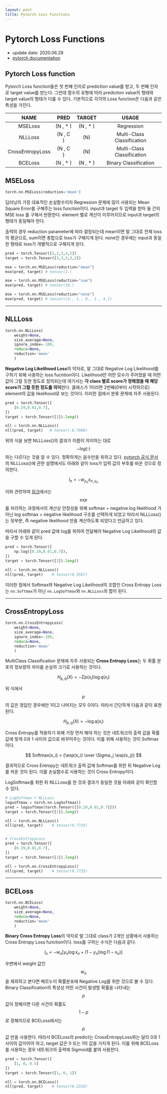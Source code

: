 ```yaml
---
layout: post
title: Pytorch Loss Functions
---
```


# Pytorch Loss Functions

- update date: 2020.06.29
- [pytorch documentation](<https://pytorch.org/docs/stable/nn.html>)

## Pytorch Loss function

Pytorch Loss function들은 첫 번째 인자로 prediction value를 받고, 두 번째 인자로 target value를 받는다. 그런데 함수의 유형에 따라 prediction value의 형태와 target value의 형태가 다를 수 있다. 기본적으로 각각의 Loss function은 다음과 같은 특성을 가진다.

|NAME|PRED|TARGET|USAGE|
|:------:|:---:|:---:|:---:|
|MSELoss|(N , * )|(N , * )|Regression|
|NLLLoss|(N , C )|(N)|Multi-Class Classification|
|CrossEntropyLoss|(N , C )|(N)|Multi-Class Classification|
|BCELoss|(N , * )|(N , * )|Binary Classification|

## MSELoss

```python
torch.nn.MSELoss(reduction='mean')
```

딥러닝의 가장 대표적인 손실함수이자 Regression 문제에 많이 사용되는 Mean Square Error를 구해주는 loss function이다. input과 target 두 입력을 받아 둘 간의 MSE loss 를 구해서 반환한다. element 별로 계산이 이루어지므로 input과 target의 형태가 동일해야 한다.

출력의 경우 reduction parameter에 따라 결정되는데 mean이면 말 그대로 전체 loss의 평균으로, sum이면 총합으로 loss가 구해지게 된다. none인 경우에는 input과 동일한 형태로 loss가 개별적으로 구해지게 된다.

```python
pred = torch.Tensor([1,2,3,4,5])
target = torch.Tensor([3,3,3,3,3])

mse = torch.nn.MSELoss(reduction="mean")
mse(pred, target) # tensor(2.)

mse = torch.nn.MSELoss(reduction="sum")
mse(pred, target) # tensor(10.)

mse = torch.nn.MSELoss(reduction="none")
mse(pred, target) # tensor([4., 1., 0., 1., 4.])
```

---

## NLLLoss

```python
torch.nn.NLLLoss(
    weight=None,
    size_average=None,
    ignore_index=-100,
    reduce=None,
    reduction='mean'
    )
```

**Negative Log Likelihood Loss**의 약자로, 말 그대로 Negative Log Likelihood를 구하기 위해 사용하는 loss fucntion이다. Likelihood란 어떤 모수가 주어졌을 때 어떤 값이 그럴 듯한 정도로 정의되는데 여기서는 **각 class 별로 score가 정해졌을 때 해당 score가 그럴 듯한 정도를 의미**한다. 클래스가 1이라면 2번째(0부터 시작하므로) element의 값을 likelihood로 보는 것이다. 이러한 점에서 분류 문제에 자주 사용된다.

```python
pred = torch.Tensor([
    [0.29,0.01,0.7],
])
target = torch.Tensor([2]).long()

nll = torch.nn.NLLLoss()
nll(pred, target)   # tensor(-0.7000)
```

위의 식을 보면 NLLLoss()의 결과가 이름이 의미하는 대로 $$-log(\cdot)$$와는 다르다는 것을 알 수 있다. 정확하게는 음수만을 취하고 있다. [pytorch 공식 문서](<https://pytorch.org/docs/master/generated/torch.nn.NLLLoss.html>)의 NLLLoss()에 관한 설명에서도 아래와 같이 loss가 입력 값의 부호를 바꾼 것으로 정의한다.

$$
l_n = -w_{y_n} x_{n,y_n}
$$

이와 관련하여 [링크](<https://discuss.pytorch.org/t/why-there-is-no-log-operator-in-implementation-of-torch-nn-nllloss/16610>)에서는 $$exp$$를 처리하는 과정에서의 계산상 안정성을 위해 softmax + negative log likelihood 가 아닌 log softmax + negative likelihood 구조를 선택하게 되었고 따라서 NLLLoss()는 뒷부분, 즉 negative likelihood 만을 계산하도록 되었다고 언급하고 있다.

따라서 아래와 같이 pred 값에 log를 취하여 전달해야 Negative Log Likelihood의 값을 구할 수 있게 된다.

```python
pred = torch.Tensor([
    np.log([0.29,0.01,0.7]),
])
target = torch.Tensor([2]).long()

nll = torch.nn.NLLLoss()
nll(pred, target)    # tensor(0.3567)
```

이러한 점에서 Softmax와 Negative Log Likelihood의 조합인 Cross Entropy Loss는 `nn.Softmax`가 아닌 `nn.LogSoftmax`와 `nn.NLLLoss`의 합이 된다.

---

## CrossEntropyLoss

```python
torch.nn.CrossEntropyLoss(
    weight=None,
    size_average=None,
    ignore_index=-100,
    reduce=None,
    reduction='mean'
    )
```

MultiClass Classification 문제에 자주 사용되는 **Cross Entropy Loss**는 두 확률 분포의 정보량의 차이를 손실의 크기로 사용하는 것이다.

$$
H_{p,q}(X) = - \Sigma p(x_i) \log q(x_i)
$$

위 식에서 $$p$$의 값은 정답인 경우에만 1이고 나머지는 모두 0이다. 따라서 간단하게 다음과 같이 표현된다.

$$
H_{p,q}(X) = - \log q(x_i)
$$

Cross Entropy를 적용하기 위해 가장 먼저 해야 하는 것은 네트워크의 출력 값을 확률 값에 맞게 0과 1 사이의 값으로 바꾸어주는 것이다. 이를 위해 사용하는 것이 Softmax이다.

$$
Softmax(x_i) = {\exp(x_i) \over \Sigma_j \exp(x_j)}
$$

결과적으로 Cross Entropy는 네트워크 출력 값에 Softmax를 취한 뒤 Negative Log를 씌운 것이 된다. 이를 손실함수로 사용하는 것이 Cross Entropy이다.

LogSoftmax를 취한 뒤 NLLLoss를 한 것과 결과가 동일한 것을 아래와 같이 확인할 수 있다.

```python
# LogSoftmax + NLLLoss
logsoftmax = torch.nn.LogSoftmax()
pred = logsoftmax(torch.Tensor([[0.29,0.01,0.7]]))
target = torch.Tensor([2]).long()

nll = torch.nn.NLLLoss()
nll(pred, target)    # tensor(0.7725)


# CrossEntropyLoss
pred = torch.Tensor([
    [0.29,0.01,0.7],
])
target = torch.Tensor([2]).long()

nll = torch.nn.CrossEntropyLoss()
nll(pred, target)    # tensor(0.7725)
```

---

## BCELoss

```python
torch.nn.BCELoss(
    weight=None,
    size_average=None,
    reduce=None,
    reduction='mean'
    )
```

**Binary Cross Entropy Loss**의 약자로 말 그대로 class가 2개인 상황에서 사용하는 Cross Entropy Loss function이다. loss를 구하는 수식은 다음과 같다.

$$
l_n = -w_n[y_n \log x_n + (1 - y_n) \log(1 - x_n)]
$$

우변에서 weight 값인 $$w_n$$을 제외하고 본다면 베르누이 확률분포에 Negative Log를 취한 것으로 볼 수 있다. Binary Classification의 특성상 어떤 사건이 발생할 확률을 나타내는 $$p$$ 값이 정해지면 다른 사건의 확률도 $$1-p$$로 정해지므로 BCELoss에서는 $$p$$ 값 만을 사용한다. 따라서 BCELoss의 predict는 CrossEntropyLoss와는 달리 0과 1사이의 값이어야 하고, target 값은 0 또는 1의 값을 가지게 된다. 이를 위해 BCELoss를 사용하는 경우 네트워크의 출력에 Sigmoid를 붙여 사용한다.

```python
pred = torch.Tensor([
    [1, 0, 0.5]
])
target = torch.Tensor([1, 0, 1])

nll = torch.nn.BCELoss()
nll(pred, target)    # tensor(0.2310)
```
